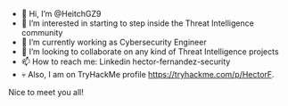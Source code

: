 - 👋 Hi, I’m @HeitchGZ9
- 👀 I’m interested in starting to step inside the Threat Intelligence community 
- 🌱 I’m currently working as Cybersecurity Engineer
- 💞️ I’m looking to collaborate on any kind of Threat Intelligence projects
- 📫 How to reach me: Linkedin hector-fernandez-security
- 💀 Also, I am on TryHackMe profile https://tryhackme.com/p/HectorF.

Nice to meet you all!

<!---
HeitchGZ9/HeitchGZ9 is a ✨ special ✨ repository because its `README.md` (this file) appears on your GitHub profile.
You can click the Preview link to take a look at your changes.
--->
